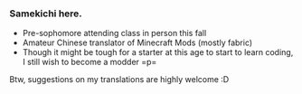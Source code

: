 ### Samekichi here.
- Pre-sophomore attending class in person this fall
- Amateur Chinese translator of Minecraft Mods (mostly fabric)
- Though it might be tough for a starter at this age to start to learn coding, I still wish to become a modder =p=

Btw, suggestions on my translations are highly welcome :D
<!--
**Samekichi/Samekichi** is a ✨ _special_ ✨ repository because its `README.md` (this file) appears on your GitHub profile.

Here are some ideas to get you started:

- 🔭 I’m currently working on ...
- 🌱 I’m currently learning ...
- 👯 I’m looking to collaborate on ...
- 🤔 I’m looking for help with ...
- 💬 Ask me about ...
- 📫 How to reach me: ...
- 😄 Pronouns: ...
- ⚡ Fun fact: ...
-->
